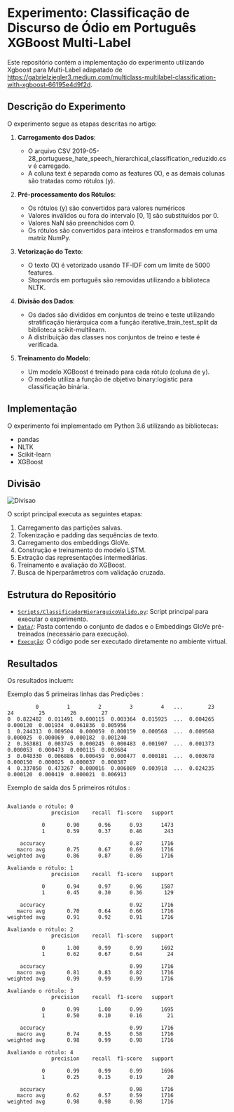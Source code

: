 # Experimento: Classificação de Discurso de Ódio em Português XGBoost Multi-Label

Este repositório contém a implementação do experimento utilizando Xgboost para Multi-Label adapatado de https://gabrielziegler3.medium.com/multiclass-multilabel-classification-with-xgboost-66195e4d9f2d. 

## Descrição do Experimento
O experimento segue as etapas descritas no artigo:

1. **Carregamento dos Dados**:
   - O arquivo CSV 2019-05-28_portuguese_hate_speech_hierarchical_classification_reduzido.csv é carregado.
   - A coluna text é separada como as features (X), e as demais colunas são tratadas como rótulos (y).

2. **Pré-processamento dos Rótulos**:
     - Os rótulos (y) são convertidos para valores numéricos
     - Valores inválidos ou fora do intervalo [0, 1] são substituídos por 0.
     - Valores NaN são preenchidos com 0.
     - Os rótulos são convertidos para inteiros e transformados em uma matriz NumPy.   

3. **Vetorização do Texto**:
   - O texto (X) é vetorizado usando TF-IDF com um limite de 5000 features.
   - Stopwords em português são removidas utilizando a biblioteca NLTK.
      
4. **Divisão dos Dados**:
   - Os dados são divididos em conjuntos de treino e teste utilizando stratificação hierárquica com a função iterative_train_test_split da biblioteca scikit-multilearn.
   - A distribuição das classes nos conjuntos de treino e teste é verificada.
  
5. **Treinamento do Modelo**:
   - Um modelo XGBoost é treinado para cada rótulo (coluna de y).
   - O modelo utiliza a função de objetivo binary:logistic para classificação binária.
     
## Implementação
O experimento foi implementado em Python 3.6 utilizando as bibliotecas:
- pandas
- NLTK
- Scikit-learn
- XGBoost

## Divisão
![Divisao](https://github.com/user-attachments/assets/7da2dc03-7fc2-4680-8d21-094c31f174a9)


O script principal executa as seguintes etapas:
1. Carregamento das partições salvas.
2. Tokenização e padding das sequências de texto.
3. Carregamento dos embeddings GloVe.
4. Construção e treinamento do modelo LSTM.
5. Extração das representações intermediárias.
6. Treinamento e avaliação do XGBoost.
7. Busca de hiperparâmetros com validação cruzada.

## Estrutura do Repositório
- [`Scripts/ClassificadorHierarquicoValido.py`](https://github.com/Carlosbera7/ClassificadorMultiLabel/blob/main/Script/ClassificadorHierarquicoValido.py): Script principal para executar o experimento.
- [`Data/`](https://github.com/Carlosbera7/ClassificadorMultiLabel/tree/main/Data): Pasta contendo o conjunto de dados e o Embeddings GloVe pré-treinados (necessário para execução).
- [`Execução`](https://musical-space-yodel-9rpvjvw9qr39vw4.github.dev/): O código pode ser executado diretamente no ambiente virtual.

## Resultados
Os resultados incluem:

Exemplo das 5 primeiras linhas das Predições : 
```
         0         1         2         3         4   ...        23        24        25        26        27
0  0.822482  0.011491  0.000115  0.003364  0.015925  ...  0.004265  0.000120  0.001934  0.061836  0.005956
1  0.244313  0.009504  0.000059  0.000159  0.000568  ...  0.009568  0.000025  0.000069  0.000182  0.001240
2  0.363881  0.003745  0.000245  0.000483  0.001907  ...  0.001373  0.000053  0.000473  0.000115  0.003684
3  0.048330  0.006886  0.000459  0.000477  0.000181  ...  0.003678  0.000150  0.000025  0.000037  0.000387
4  0.337050  0.473267  0.000016  0.006089  0.003918  ...  0.024235  0.000120  0.000419  0.000021  0.006913
```

Exemplo de saída dos 5 primeiros rótulos :
```

Avaliando o rótulo: 0
              precision    recall  f1-score   support

           0       0.90      0.96      0.93      1473
           1       0.59      0.37      0.46       243

    accuracy                           0.87      1716
   macro avg       0.75      0.67      0.69      1716
weighted avg       0.86      0.87      0.86      1716

Avaliando o rótulo: 1
              precision    recall  f1-score   support

           0       0.94      0.97      0.96      1587
           1       0.45      0.30      0.36       129

    accuracy                           0.92      1716
   macro avg       0.70      0.64      0.66      1716
weighted avg       0.91      0.92      0.91      1716

Avaliando o rótulo: 2
              precision    recall  f1-score   support

           0       1.00      0.99      0.99      1692
           1       0.62      0.67      0.64        24

    accuracy                           0.99      1716
   macro avg       0.81      0.83      0.82      1716
weighted avg       0.99      0.99      0.99      1716

Avaliando o rótulo: 3
              precision    recall  f1-score   support

           0       0.99      1.00      0.99      1695
           1       0.50      0.10      0.16        21

    accuracy                           0.99      1716
   macro avg       0.74      0.55      0.58      1716
weighted avg       0.98      0.99      0.98      1716

Avaliando o rótulo: 4
              precision    recall  f1-score   support

           0       0.99      0.99      0.99      1696
           1       0.25      0.15      0.19        20

    accuracy                           0.98      1716
   macro avg       0.62      0.57      0.59      1716
weighted avg       0.98      0.98      0.98      1716
```




